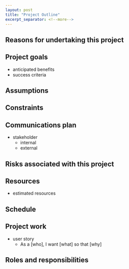```yaml
---
layout: post
title: "Project Outline"
excerpt_separator: <!--more-->
---
```


## Reasons for undertaking this project

## Project goals

* anticipated benefits
* success criteria

## Assumptions

## Constraints

## Communications plan

* stakeholder
    * internal
    * external

## Risks associated with this project

## Resources

* estimated resources

## Schedule

## Project work

* user story
    * As a [who], I want [what] so that [why]

## Roles and responsibilities
